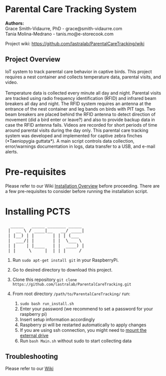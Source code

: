<h1>Parental Care Tracking System</h1>
<b>Authors:</b><br>
Grace Smith-Vidaurre, PhD - <span style="pointer-events:none">grace&#64;smith<span style="display:none">&nbsp;</span>-vidaurre.com</span>
<br>
Tania Molina-Medrano - <span style="pointer-events:none;">tanis.mo&#64;e<span style="display:none">&nbsp;</span>-storecook.com</span><br>

Project wiki: https://github.com/lastralab/ParentalCareTracking/wiki

<h2>Project Overview</h2>
IoT system to track parental care behavior in captive birds. This project requires a nest container and collects temperature data, parental visits, and video.
<br><br>
Temperature data is collected every minute all day and night. Parental visits are tracked using radio frequency identification (RFID) and infrared beam breakers all day and night. The RFID system requires an antenna at the entrance of the nest container and leg bands on birds with PIT tags. Two beam breakers are placed behind the RFID antenna to detect direction of movement (did a bird enter or leave?) and also to provide backup data in case the RFID antenna fails. Videos are recorded for short periods of time around parental visits during the day only.
This parental care tracking system was developed and implemented for captive zebra finches (*Taeniopygia guttata*). A main script controls data collection, error/warnings documentation in logs, data transfer to a USB, and e-mail alerts.

# Pre-requisites
Please refer to our Wiki [Installation Overview](https://github.com/lastralab/ParentalCareTracking/wiki/Installation) before proceeding. There are a few pre-requisites to consider before running the installation script.


# Installing PCTS
<pre>
  _____   _____ _______ _____
 |  __ \ / ____|__   __/ ____|
 | |__) | |       | | | (___
 |  ___/| |       | |  \___ \
 | |    | |____   | |  ____) |
 |_|     \_____|  |_| |_____/
</pre>
1. Run `sudo apt-get install git` in your RaspberryPi.
2. Go to desired directory to download this project.
3. Clone this repository `git clone https://github.com/lastralab/ParentalCareTracking.git`
4. From root directory `/path/to/ParentalCareTracking/` run:

   1. `sudo bash run_install.sh`
   2. Enter your password (we recommend to set a password for your raspberry pi)
   3. Insert setup information accordingly
   4. Raspberry pi will be restarted automatically to apply changes
   5. If you are using ssh connection, you might need to <a href="https://github.com/lastralab/ParentalCareTracking/wiki/Installation#external-drive-not-found">mount the external drive</a> 
   6. Run `bash Main.sh` without sudo to start collecting data

## Troubleshooting

Please refer to our [Wiki](https://github.com/lastralab/ParentalCareTracking/wiki/Installation#troubleshooting)


